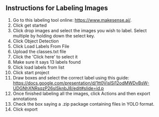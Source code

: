 ## Instructions for Labeling Images

1. Go to this labeling tool online: https://www.makesense.ai/.
2. Click get started
3. Click drop images and select the images you wish to label. Select multiple by holding down the select key.
4. Click Object Detection
5. Click Load Labels From File
6. Upload the classes.txt file
7. Click the 'Click here' to select it
8. Make sure it says 13 labels found
9. Click load labels from list
10. Click start project
11. Draw boxes and select the correct label using this guide: https://docs.google.com/presentation/d/1tt0VislSj12odMWDvBsW-UDGNhXNRsqzP26slSknbJ8/edit#slide=id.p
12. Once finished labeling all the images, click Actions and then export annotations
13. Check the box saying a .zip package containing files in YOLO format.
14. Click export
